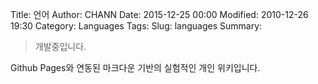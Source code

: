 Title: 언어
Author: CHANN
Date: 2015-12-25 00:00
Modified: 2010-12-26 19:30
Category: Languages
Tags: 
Slug: languages
Summary: 

> 개발중입니다.

Github Pages와 연동된 마크다운 기반의 실험적인 개인 위키입니다.